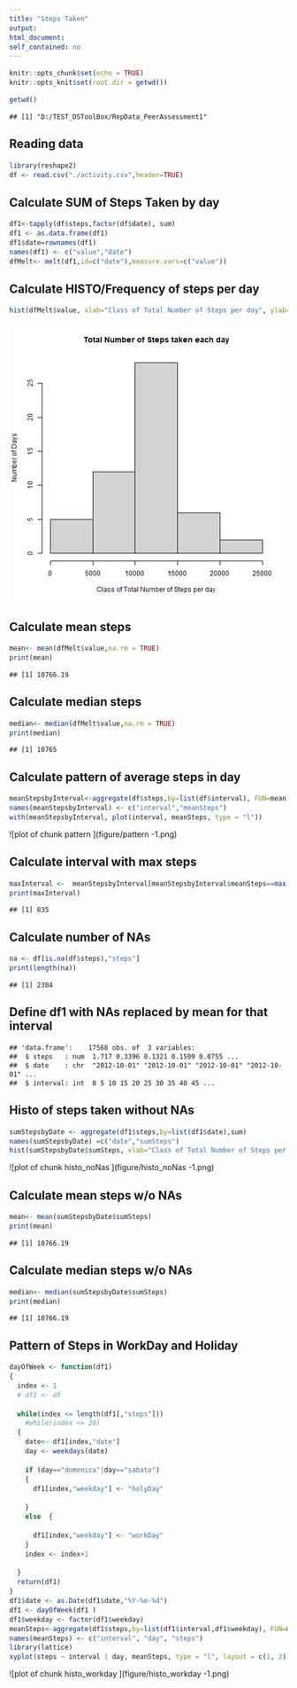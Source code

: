 ```yaml
---
title: "Steps Taken"
output: 
html_document:
self_contained: no
---
```



```r
knitr::opts_chunk$set(echo = TRUE)
knitr::opts_knit$set(root.dir = getwd())
```


```r
getwd()
```

```
## [1] "D:/TEST_DSToolBox/RepData_PeerAssessment1"
```
## Reading data 



```r
library(reshape2)
df <- read.csv("./activity.csv",header=TRUE)
```
## Calculate SUM of Steps Taken by day 

```r
df1<-tapply(df$steps,factor(df$date), sum)
df1 <- as.data.frame(df1)
df1$date=rownames(df1)
names(df1) <- c("value","date")
dfMelt<- melt(df1,id=c("date"),measure.vars=c("value"))
```
## Calculate HISTO/Frequency of steps per day

```r
hist(dfMelt$value, xlab="Class of Total Number of Steps per day", ylab="Number of Days", main="Total Number of Steps taken each day")
```

![plot of chunk histo](figure/histo-1.png)

## Calculate mean steps

```r
mean<- mean(dfMelt$value,na.rm = TRUE)
print(mean)
```

```
## [1] 10766.19
```

## Calculate median steps

```r
median<- median(dfMelt$value,na.rm = TRUE)
print(median)
```

```
## [1] 10765
```
## Calculate pattern of average steps in day

```r
meanStepsbyInterval<-aggregate(df$steps,by=list(df$interval), FUN=mean,na.rm=TRUE)
names(meanStepsbyInterval) <- c("interval","meanSteps")
with(meanStepsbyInterval, plot(interval, meanSteps, type = "l"))
```

![plot of chunk pattern ](figure/pattern -1.png)

## Calculate interval with max steps

```r
maxInterval <-  meanStepsbyInterval[meanStepsbyInterval$meanSteps==max(meanStepsbyInterval$meanSteps),"interval"]
print(maxInterval)
```

```
## [1] 835
```

## Calculate number of NAs

```r
na <- df[is.na(df$steps),"steps"]
print(length(na))
```

```
## [1] 2304
```

## Define df1 with NAs replaced by mean for that interval

```
## 'data.frame':	17568 obs. of  3 variables:
##  $ steps   : num  1.717 0.3396 0.1321 0.1509 0.0755 ...
##  $ date    : chr  "2012-10-01" "2012-10-01" "2012-10-01" "2012-10-01" ...
##  $ interval: int  0 5 10 15 20 25 30 35 40 45 ...
```

## Histo of steps taken without NAs

```r
sumStepsbyDate <- aggregate(df1$steps,by=list(df1$date),sum)
names(sumStepsbyDate) =c("date","sumSteps")
hist(sumStepsbyDate$sumSteps, xlab="Class of Total Number of Steps per day", ylab="Number of Days", main="Total Number of Steps taken each day w/o NAs")
```

![plot of chunk histo_noNas ](figure/histo_noNas -1.png)

## Calculate mean steps w/o NAs

```r
mean<- mean(sumStepsbyDate$sumSteps)
print(mean)
```

```
## [1] 10766.19
```

## Calculate median steps w/o NAs

```r
median<- median(sumStepsbyDate$sumSteps)
print(median)
```

```
## [1] 10766.19
```


## Pattern of Steps in WorkDay and Holiday

```r
dayOfWeek <- function(df1) 
{
  index <- 1
  # df1 <- df
  
  while(index <= length(df1[,"steps"]))
    #while(index <= 20)
  {
    date<- df1[index,"date"]
    day <- weekdays(date)
    
    if (day=="domenica"|day=="sabato") 
    {
      df1[index,"weekday"] <- "holyDay"
     
    }
    else  {
     
      df1[index,"weekday"] <- "workDay"
    }
    index <- index+1
    
  }
  return(df1)
}
df1$date <- as.Date(df1$date,"%Y-%m-%d")
df1 <- dayOfWeek(df1 )
df1$weekday <- factor(df1$weekday)
meanSteps<-aggregate(df1$steps,by=list(df1$interval,df1$weekday), FUN=mean)
names(meanSteps) <- c("interval", "day", "steps")
library(lattice)
xyplot(steps ~ interval | day, meanSteps, type = "l", layout = c(1, 2), xlab = "Interval", ylab = "Number of steps")
```

![plot of chunk histo_workday ](figure/histo_workday -1.png)
